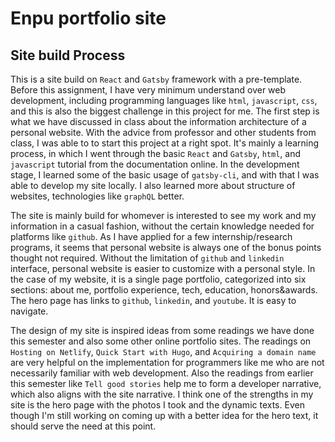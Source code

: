 # Enpu portfolio site

## Site build Process

This is a site build on `React` and `Gatsby` framework with a pre-template.
Before this assignment, I have very minimum understand over web development, including programming languages like `html`, `javascript`, `css`, and this is also the biggest challenge in this project for me. The first step is what we have discussed in class about the information architecture of a personal website. With the advice from professor and other students from class, I was
able to to start this project at a right spot. It's mainly a learning process, in which I went through the basic `React` and `Gatsby`, `html`, and `javascript` tutorial from the documentation online. In the development stage, I learned some of the basic usage of `gatsby-cli`, and with that I was able to develop my site locally. I also learned more about structure of websites, technologies like `graphQL` better.

The site is mainly build for whomever is interested to see my work and my information in a casual fashion, without the certain knowledge needed for platforms like `github`. As I have applied for a few internship/research programs, it seems that personal website is always one of the bonus points thought not required. Without the limitation of `github` and `linkedin` interface, personal website is easier to customize with a personal style. In the case of my website, it is a single page portfolio, categorized into six sections: about me, portfolio experience, tech, education, honors&awards. The hero page has links to `github`, `linkedin`, and `youtube`. It is easy to navigate.

The design of my site is inspired ideas from some readings we have done this semester and also some other online portfolio sites. The readings on `Hosting on Netlify`, `Quick Start with Hugo`, and `Acquiring a domain name` are very helpful on the implementation for programmers like me who are not necessarily familiar with web development. Also the readings from earlier this semester like `Tell good stories` help me to form a developer narrative, which also aligns with the site narrative. I think one of the strengths in my site is the hero page with the photos I took and the dynamic texts. Even though I'm still working on coming up with a better idea for the hero text, it should serve the need at this point.
